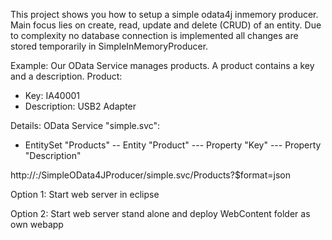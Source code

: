 This project shows you how to setup a simple odata4j inmemory producer.
Main focus lies on create, read, update and delete (CRUD) of an entity. 
Due to complexity no database connection is implemented all changes are 
stored temporarily in SimpleInMemoryProducer.

Example:
Our OData Service manages products. A product contains a key and a description.
Product:
- Key: IA40001
- Description: USB2 Adapter 

Details:
OData Service "simple.svc":
- EntitySet "Products"
-- Entity "Product"
--- Property "Key"
--- Property "Description"

http://<url>:<port>/SimpleOData4JProducer/simple.svc/Products?$format=json

Option 1:
Start web server in eclipse

Option 2:
Start web server stand alone and deploy WebContent folder as own webapp